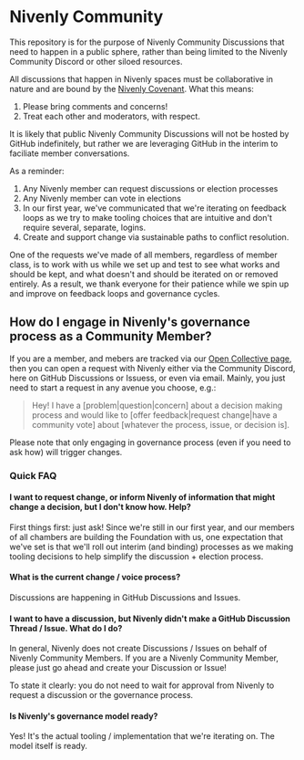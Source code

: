 # Nivenly Community 

This repository is for the purpose of Nivenly Community Discussions that need to happen
in a public sphere, rather than being limited to the Nivenly Community Discord or other
siloed resources.

All discussions that happen in Nivenly spaces must be collaborative in nature and
are bound by the [Nivenly Covenant](https://nivenly.org/covenant/). What this means:

1. Please bring comments and concerns!
2. Treat each other and moderators, with respect.

It is likely that public Nivenly Community Discussions will not be hosted by GitHub
indefinitely, but rather we are leveraging GitHub in the interim to faciliate member
conversations.

As a reminder:

1. Any Nivenly member can request discussions or election processes
2. Any Nivenly member can vote in elections
3. In our first year, we've communicated that we're iterating on feedback loops as
   we try to make tooling choices that are intuitive and don't require several,
   separate, logins.
4. Create and support change via sustainable paths to conflict resolution.

One of the requests we've made of all members, regardless of member class, is to
work with us while we set up and test to see what works and should be kept, and what
doesn't and should be iterated on or removed entirely. As a result, we thank everyone
for their patience while we spin up and improve on feedback loops and governance
cycles.

## How do I engage in Nivenly's governance process as a Community Member?

If you are a member, and mebers are tracked via our [Open Collective page](https://opencollective.com/nivenly-foundation),
then you can open a request with Nivenly either via the Community Discord,
here on GitHub Discussions or Issuess, or even via email. Mainly, you just need to start a
request in any avenue you choose, e.g.:

> Hey! I have a [problem|question|concern] about a decision making process
> and would like to [offer feedback|request change|have a community vote] about
> [whatever the process, issue, or decision is].

Please note that only engaging in governance process (even if you need to ask
how) will trigger changes. 

### Quick FAQ

#### I want to request change, or inform Nivenly of information that might change a decision, but I don't know how. Help?

First things first: just ask! Since we're still in our first year, and our members
of all chambers are building the Foundation with us, one expectation that we've set
is that we'll roll out interim (and binding) processes as we making tooling decisions
to help simplify the discussion + election process.

#### What is the current change / voice process?

Discussions are happening in GitHub Discussions and Issues. 

#### I want to have a discussion, but Nivenly didn't make a GitHub Discussion Thread / Issue. What do I do?

In general, Nivenly does not create Discussions / Issues on behalf of Nivenly
Community Members. If you are a Nivenly Community Member, please just go ahead and
create your Discussion or Issue!

To state it clearly: you do not need to wait for approval from Nivenly to request a discussion
or the governance process.

#### Is Nivenly's governance model ready?

Yes! It's the actual tooling / implementation that we're iterating on. The model
itself is ready.
